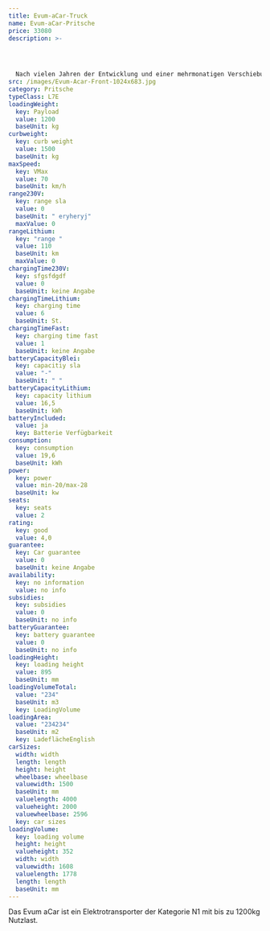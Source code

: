 ```yaml
---
title: Evum-aCar-Truck
name: Evum-aCar-Pritsche
price: 33080
description: >-
  



  Nach vielen Jahren der Entwicklung und einer mehrmonatigen Verschiebung des Produktionsstarts durch die Corona-Krise, ist das Evum A -Car nun seit Juni 2020 auf dem Markt. Ursprünglich wurde der kräftige Elektrotransporter für Entwicklungs- und Schwellenländern entwickelt, wo er in der Landwirtschaft und der Industrie zum Einsatz kommen sollte. Während der Entstehungsphase wurde aber klar, dass das Fahrzeug auch für den europäischen Markt attraktiv sein könnte.
src: /images/Evum-Acar-Front-1024x683.jpg
category: Pritsche
typeClass: L7E
loadingWeight:
  key: Payload
  value: 1200
  baseUnit: kg
curbweight:
  key: curb weight
  value: 1500
  baseUnit: kg
maxSpeed:
  key: VMax
  value: 70
  baseUnit: km/h
range230V:
  key: range sla
  value: 0
  baseUnit: " eryheryj"
  maxValue: 0
rangeLithium:
  key: "range "
  value: 110
  baseUnit: km
  maxValue: 0
chargingTime230V:
  key: sfgsfdgdf
  value: 0
  baseUnit: keine Angabe
chargingTimeLithium:
  key: charging time
  value: 6
  baseUnit: St.
chargingTimeFast:
  key: charging time fast
  value: 1
  baseUnit: keine Angabe
batteryCapacityBlei:
  key: capacitiy sla
  value: "-"
  baseUnit: " "
batteryCapacityLithium:
  key: capacity lithium
  value: 16,5
  baseUnit: kWh
batteryIncluded:
  value: ja
  key: Batterie Verfügbarkeit
consumption:
  key: consumption
  value: 19,6
  baseUnit: kWh
power:
  key: power
  value: min-20/max-28
  baseUnit: kw
seats:
  key: seats
  value: 2
rating:
  key: good
  value: 4,0
guarantee:
  key: Car guarantee
  value: 0
  baseUnit: keine Angabe
availability:
  key: no information
  value: no info
subsidies:
  key: subsidies
  value: 0
  baseUnit: no info
batteryGuarantee:
  key: battery guarantee
  value: 0
  baseUnit: no info
loadingHeight:
  key: loading height
  value: 895
  baseUnit: mm
loadingVolumeTotal:
  value: "234"
  baseUnit: m3
  key: LoadingVolume
loadingArea:
  value: "234234"
  baseUnit: m2
  key: LadeflächeEnglish
carSizes:
  width: width
  length: length
  height: height
  wheelbase: wheelbase
  valuewidth: 1500
  baseUnit: mm
  valuelength: 4000
  valueheight: 2000
  valuewheelbase: 2596
  key: car sizes
loadingVolume:
  key: loading volume
  height: height
  valueheight: 352
  width: width
  valuewidth: 1608
  valuelength: 1778
  length: length
  baseUnit: mm
---
```


Das Evum aCar ist ein Elektrotransporter der Kategorie N1 mit bis zu 1200kg Nutzlast.
